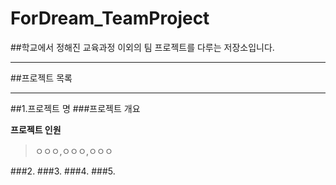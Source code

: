 # ForDream_TeamProject
##학교에서 정해진 교육과정 이외의 팀 프로젝트를 다루는 저장소입니다.
<hr>
##프로젝트 목록
<hr>
##1.프로젝트 명
###프로젝트 개요

__프로젝트 인원__

 > ㅇㅇㅇ,ㅇㅇㅇ,ㅇㅇㅇ

###2.
###3.
###4.
###5.

